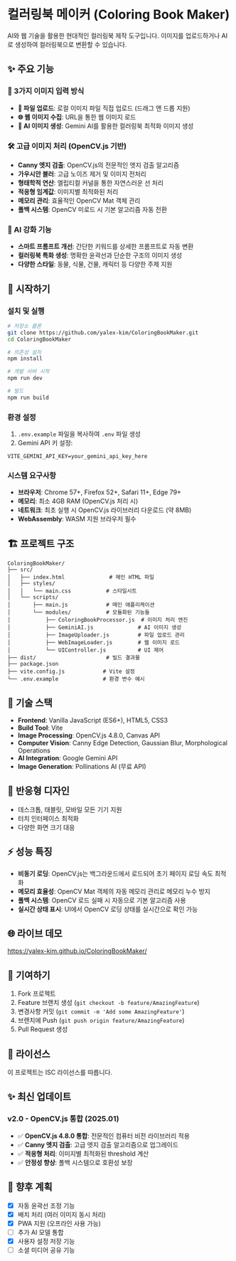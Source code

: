 # 컬러링북 메이커 (Coloring Book Maker)

AI와 웹 기술을 활용한 현대적인 컬러링북 제작 도구입니다. 이미지를 업로드하거나 AI로 생성하여 컬러링북으로 변환할 수 있습니다.

## ✨ 주요 기능

### 🎨 3가지 이미지 입력 방식
- **📁 파일 업로드**: 로컬 이미지 파일 직접 업로드 (드래그 앤 드롭 지원)
- **🌐 웹 이미지 수집**: URL을 통한 웹 이미지 로드
- **🤖 AI 이미지 생성**: Gemini AI를 활용한 컬러링북 최적화 이미지 생성

### 🛠️ 고급 이미지 처리 (OpenCV.js 기반)
- **Canny 엣지 검출**: OpenCV.js의 전문적인 엣지 검출 알고리즘
- **가우시안 블러**: 고급 노이즈 제거 및 이미지 전처리
- **형태학적 연산**: 엘립티컬 커널을 통한 자연스러운 선 처리
- **적응형 임계값**: 이미지별 최적화된 처리
- **메모리 관리**: 효율적인 OpenCV Mat 객체 관리
- **폴백 시스템**: OpenCV 미로드 시 기본 알고리즘 자동 전환

### 🤖 AI 강화 기능
- **스마트 프롬프트 개선**: 간단한 키워드를 상세한 프롬프트로 자동 변환
- **컬러링북 특화 생성**: 명확한 윤곽선과 단순한 구조의 이미지 생성
- **다양한 스타일**: 동물, 식물, 건물, 캐릭터 등 다양한 주제 지원

## 🚀 시작하기

### 설치 및 실행

```bash
# 저장소 클론
git clone https://github.com/yalex-kim/ColoringBookMaker.git
cd ColoringBookMaker

# 의존성 설치
npm install

# 개발 서버 시작
npm run dev

# 빌드
npm run build
```

### 환경 설정

1. `.env.example` 파일을 복사하여 `.env` 파일 생성
2. Gemini API 키 설정:
```env
VITE_GEMINI_API_KEY=your_gemini_api_key_here
```

### 시스템 요구사항

- **브라우저**: Chrome 57+, Firefox 52+, Safari 11+, Edge 79+
- **메모리**: 최소 4GB RAM (OpenCV.js 처리 시)
- **네트워크**: 최초 실행 시 OpenCV.js 라이브러리 다운로드 (약 8MB)
- **WebAssembly**: WASM 지원 브라우저 필수

## 🏗️ 프로젝트 구조

```
ColoringBookMaker/
├── src/
│   ├── index.html              # 메인 HTML 파일
│   ├── styles/
│   │   └── main.css           # 스타일시트
│   └── scripts/
│       ├── main.js            # 메인 애플리케이션
│       └── modules/           # 모듈화된 기능들
│           ├── ColoringBookProcessor.js  # 이미지 처리 엔진
│           ├── GeminiAI.js              # AI 이미지 생성
│           ├── ImageUploader.js         # 파일 업로드 관리
│           ├── WebImageLoader.js        # 웹 이미지 로드
│           └── UIController.js          # UI 제어
├── dist/                      # 빌드 결과물
├── package.json
├── vite.config.js            # Vite 설정
└── .env.example              # 환경 변수 예시
```

## 🔧 기술 스택

- **Frontend**: Vanilla JavaScript (ES6+), HTML5, CSS3
- **Build Tool**: Vite
- **Image Processing**: OpenCV.js 4.8.0, Canvas API
- **Computer Vision**: Canny Edge Detection, Gaussian Blur, Morphological Operations
- **AI Integration**: Google Gemini API
- **Image Generation**: Pollinations AI (무료 API)

## 📱 반응형 디자인

- 데스크톱, 태블릿, 모바일 모든 기기 지원
- 터치 인터페이스 최적화
- 다양한 화면 크기 대응

## ⚡ 성능 특징

- **비동기 로딩**: OpenCV.js는 백그라운드에서 로드되어 초기 페이지 로딩 속도 최적화
- **메모리 효율성**: OpenCV Mat 객체의 자동 메모리 관리로 메모리 누수 방지
- **폴백 시스템**: OpenCV 로드 실패 시 자동으로 기본 알고리즘 사용
- **실시간 상태 표시**: UI에서 OpenCV 로딩 상태를 실시간으로 확인 가능

## 🌐 라이브 데모

https://yalex-kim.github.io/ColoringBookMaker/

## 🤝 기여하기

1. Fork 프로젝트
2. Feature 브랜치 생성 (`git checkout -b feature/AmazingFeature`)
3. 변경사항 커밋 (`git commit -m 'Add some AmazingFeature'`)
4. 브랜치에 Push (`git push origin feature/AmazingFeature`)
5. Pull Request 생성

## 📝 라이선스

이 프로젝트는 ISC 라이선스를 따릅니다.

## ✨ 최신 업데이트

### v2.0 - OpenCV.js 통합 (2025.01)
- ✅ **OpenCV.js 4.8.0 통합**: 전문적인 컴퓨터 비전 라이브러리 적용
- ✅ **Canny 엣지 검출**: 고급 엣지 검출 알고리즘으로 업그레이드
- ✅ **적응형 처리**: 이미지별 최적화된 threshold 계산
- ✅ **안정성 향상**: 폴백 시스템으로 호환성 보장

## 🔮 향후 계획

- [x] 자동 윤곽선 조정 기능
- [x] 배치 처리 (여러 이미지 동시 처리)
- [x] PWA 지원 (오프라인 사용 가능)
- [ ] 추가 AI 모델 통합
- [x] 사용자 설정 저장 기능
- [ ] 소셜 미디어 공유 기능
